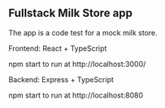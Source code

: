 ## Fullstack Milk Store app

The app is a code test for a mock milk store.

Frontend: React + TypeScript

npm start to run at http://localhost:3000/

Backend: Express + TypeScript

npm start to run at http://localhost:8080
